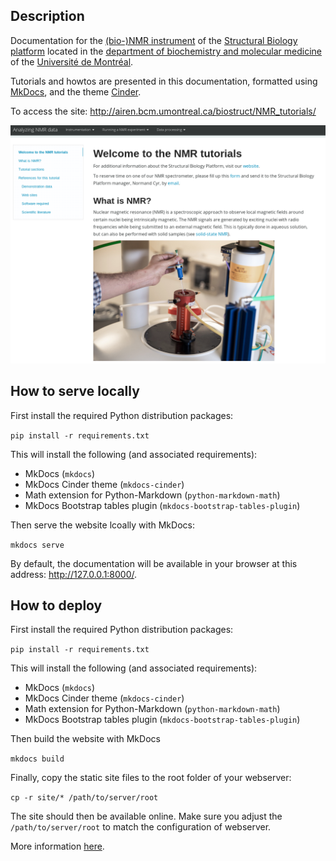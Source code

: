 ## Description

Documentation for the [(bio-)NMR instrument](https://biochimie.umontreal.ca/en/scientific-platforms-bmm/structural-biology/biomolecular-nmr/) of the [Structural Biology platform](https://biochimie.umontreal.ca/en/plateformes-scientifiques-bmm/biologie-structurale/) located in the [department of biochemistry and molecular medicine](https://biochimie.umontreal.ca/en) of the [Université de Montréal](https://umontreal.ca/en).

Tutorials and howtos are presented in this documentation, formatted using [MkDocs](https://www.mkdocs.org/), and the theme [Cinder](https://github.com/chrissimpkins/cinder).

To access the site: http://airen.bcm.umontreal.ca/biostruct/NMR_tutorials/

![Screenshot of the front page](https://github.com/BioStruct-UdeM/NMR_tutorials/raw/master/docs/img/site_front_page_screenshot.png)


## How to serve locally

First install the required Python distribution packages:

`pip install -r requirements.txt`

This will install the following (and associated requirements):

- MkDocs (`mkdocs`)
- MkDocs Cinder theme (`mkdocs-cinder`)
- Math extension for Python-Markdown (`python-markdown-math`)
- MkDocs Bootstrap tables plugin (`mkdocs-bootstrap-tables-plugin`)

Then serve the website lcoally with MkDocs:

`mkdocs serve`

By default, the documentation will be available in your browser at this address: http://127.0.0.1:8000/.


## How to deploy

First install the required Python distribution packages:

`pip install -r requirements.txt`

This will install the following (and associated requirements):

- MkDocs (`mkdocs`)
- MkDocs Cinder theme (`mkdocs-cinder`)
- Math extension for Python-Markdown (`python-markdown-math`)
- MkDocs Bootstrap tables plugin (`mkdocs-bootstrap-tables-plugin`)

Then build the website with MkDocs

`mkdocs build`

Finally, copy the static site files to the root folder of your webserver:

`cp -r site/* /path/to/server/root`

The site should then be available online. Make sure you adjust the `/path/to/server/root` to match the configuration of webserver.

More information [here](https://www.mkdocs.org/user-guide/deploying-your-docs/).
